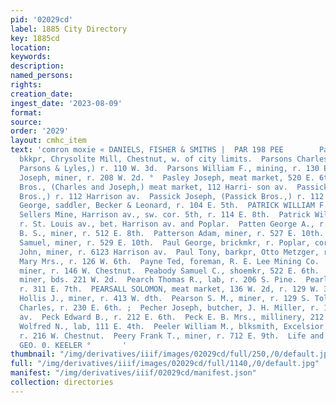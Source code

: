 ```yaml
---
pid: '02029cd'
label: 1885 City Directory
key: 1885cd
location: 
keywords: 
description: 
named_persons: 
rights: 
creation_date: 
ingest_date: '2023-08-09'
format: 
source: 
order: '2029'
layout: cmhc_item
text: 'comron moxie « DANIELS, FISHER & SMITHS |  PAR 198 PEE        Parrish 8. F.,
  bkkpr, Chrysolite Mill, Chestnut, w. of city limits.  Parsons Charles C., (Thomas,
  Parsons & Lyles,) r. 110 W. 3d.  Parsons William F., mining, r. 130 E. 4th.  Pasco
  Joseph, miner, r. 208 W. 2d. °  Pasley Joseph, meat market, 520 E. 6th.  Passick
  Bros., (Charles and Joseph,) meat market, 112 Harri- son av.  Passick Charles, (Passick
  Bros.,) r. 112 Harrison av.  Passick Joseph, (Passick Bros.,) r. 112 Harrison av.  Patch
  George, saddler, Becker & Leonard, r. 104 E. 5th.  PATRICK WILLIAM F., manager Col.
  Sellers Mine, Harrison av., sw. cor. 5th, r. 114 E. 8th.  Patrick William S., miner,
  r. St. Louis av., bet. Harrison av. and Poplar.  Patten George A., r. 401 E. 4th.  Patton
  B. S., miner, r. 512 E. 8th.  Patterson Adam, miner, r. 527 E. 10th.  Patterson
  Samuel, miner, r. 529 E. 10th.  Paul George, brickmkr, r. Poplar, cor. 18th.  Paul
  John, miner, r. 6123 Harrison av.  Paul Tony, barkpr, Otto Metzger, r. 205 W. Chestnut.  Paxton
  Mary Mrs., r. 126 W. 6th.  Payne Ted, foreman, R. E. Lee Mining Co.  Payton Edward,
  miner, r. 146 W. Chestnut.  Peabody Samuel C., shoemkr, 522 E. 6th.  * Peach Amos,
  miner, bds. 221 W. 2d.  Pearch Thomas R., lab, r. 206 S. Pine.  Pearl Maggie Miss,
  r. 311 E. 7th.  PEARSALL SOLOMON, meat market, 136 W. 2d, r. 129 W. 3d.  Pearson
  Hollis J., miner, r. 413 W. dth.  Pearson S. M., miner, r. 129 S. Toledo av.  Pease
  Charles, r. 230 E. 6th. ;  Pecher Joseph, butcher, J. H. Miller, r. 107 Harrison
  av.  Peck Edward B., r. 212 E. 6th.  Peck E. B. Mrs., millinery, 212 E. 6th.  Peckham
  Wolfred N., lab, 111 E. 4th.  Peeler William M., blksmith, Excelsior Iron Wks.,
  r. 216 W. Chestnut.  Peery Frank T., miner, r. 712 E. 9th.  Life and Accident Insurance,
  GEO. 0. KEELER °       '
thumbnail: "/img/derivatives/iiif/images/02029cd/full/250,/0/default.jpg"
full: "/img/derivatives/iiif/images/02029cd/full/1140,/0/default.jpg"
manifest: "/img/derivatives/iiif/02029cd/manifest.json"
collection: directories
---
```

